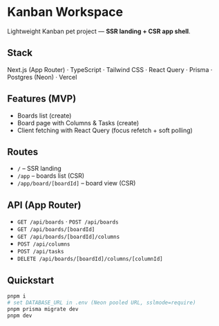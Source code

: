 # Kanban Workspace

Lightweight Kanban pet project — **SSR landing + CSR app shell**.

## Stack

Next.js (App Router) · TypeScript · Tailwind CSS · React Query · Prisma · Postgres (Neon) · Vercel

## Features (MVP)

- Boards list (create)
- Board page with Columns & Tasks (create)
- Client fetching with React Query (focus refetch + soft polling)

## Routes

- `/` – SSR landing
- `/app` – boards list (CSR)
- `/app/board/[boardId]` – board view (CSR)

## API (App Router)

- `GET /api/boards` · `POST /api/boards`
- `GET /api/boards/[boardId]`
- `GET /api/boards/[boardId]/columns`
- `POST /api/columns`
- `POST /api/tasks`
- `DELETE /api/boards/[boardId]/columns/[columnId]`

## Quickstart

```bash
pnpm i
# set DATABASE_URL in .env (Neon pooled URL, sslmode=require)
pnpm prisma migrate dev
pnpm dev
```
